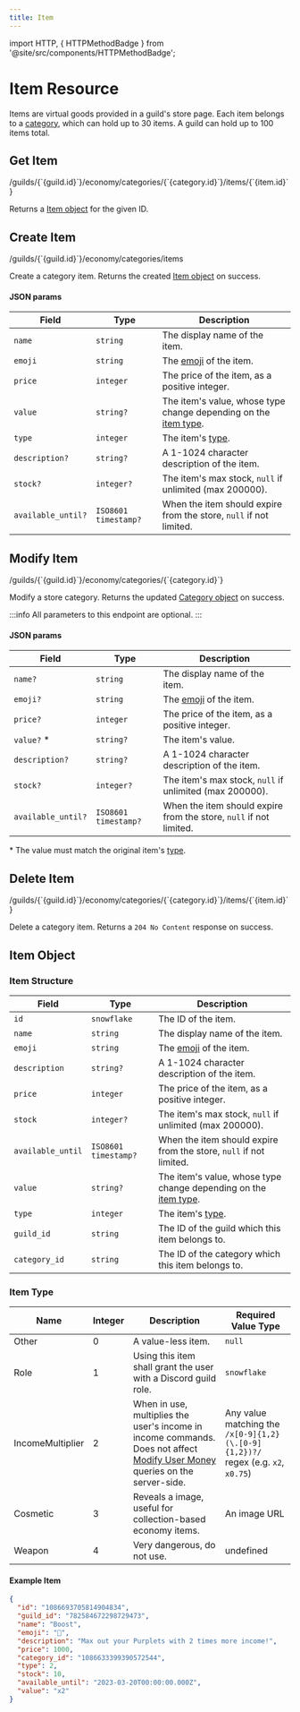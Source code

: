 ```yaml
---
title: Item
---
```


import HTTP, { HTTPMethodBadge } from '@site/src/components/HTTPMethodBadge';

# Item Resource

Items are virtual goods provided in a guild's store page. Each item belongs to a [category](./category), which can hold up to 30 items. A guild can hold up to 100 items total.

## Get Item

<HTTPMethodBadge type="GET">
  /guilds/{`{guild.id}`}/economy/categories/{`{category.id}`}/items/{`{item.id}`}
</HTTPMethodBadge>

Returns a [Item object](#item-object) for the given ID.

## Create Item

<HTTPMethodBadge type="POST">
  /guilds/{`{guild.id}`}/economy/categories/items
</HTTPMethodBadge>

Create a category item. Returns the created [Item object](#category-object) on success.

#### JSON params

| Field              | Type                 | Description                                                                   |
| ------------------ | -------------------- | ----------------------------------------------------------------------------- |
| `name`             | `string`             | The display name of the item.                                                 |
| `emoji`            | `string`             | The [emoji](/api/reference#emoji) of the item.                                |
| `price`            | `integer`            | The price of the item, as a positive integer.                                 |
| `value`            | `string?`            | The item's value, whose type change depending on the [item type](#item-type). |
| `type`             | `integer`            | The item's [type](#item-type).                                                |
| `description?`     | `string?`            | A 1-1024 character description of the item.                                   |
| `stock?`           | `integer?`           | The item's max stock, `null` if unlimited (max 200000).                       |
| `available_until?` | `ISO8601 timestamp?` | When the item should expire from the store, `null` if not limited.            |

## Modify Item

<HTTPMethodBadge type="PATCH">
  /guilds/{`{guild.id}`}/economy/categories/{`{category.id}`}
</HTTPMethodBadge>

Modify a store category. Returns the updated [Category object](#category-object) on success.

:::info
All parameters to this endpoint are optional.
:::

#### JSON params

| Field              | Type                 | Description                                                        |
| ------------------ | -------------------- | ------------------------------------------------------------------ |
| `name?`            | `string`             | The display name of the item.                                      |
| `emoji?`           | `string`             | The [emoji](/api/reference#emoji) of the item.                     |
| `price?`           | `integer`            | The price of the item, as a positive integer.                      |
| `value?` \*        | `string?`            | The item's value.                                                  |
| `description?`     | `string?`            | A 1-1024 character description of the item.                        |
| `stock?`           | `integer?`           | The item's max stock, `null` if unlimited (max 200000).            |
| `available_until?` | `ISO8601 timestamp?` | When the item should expire from the store, `null` if not limited. |

\* The value must match the original item's [type](#item-type).

## Delete Item

<HTTPMethodBadge type="DELETE">
  /guilds/{`{guild.id}`}/economy/categories/{`{category.id}`}/items/{`{item.id}`}
</HTTPMethodBadge>

Delete a category item. Returns a `204 No Content` response on success.

## Item Object

### Item Structure

| Field             | Type                 | Description                                                                   |
| ----------------- | -------------------- | ----------------------------------------------------------------------------- |
| `id`              | `snowflake`          | The ID of the item.                                                           |
| `name`            | `string`             | The display name of the item.                                                 |
| `emoji`           | `string`             | The [emoji](/api/reference#emoji) of the item.                                |
| `description`     | `string?`            | A 1-1024 character description of the item.                                   |
| `price`           | `integer`            | The price of the item, as a positive integer.                                 |
| `stock`           | `integer?`           | The item's max stock, `null` if unlimited (max 200000).                       |
| `available_until` | `ISO8601 timestamp?` | When the item should expire from the store, `null` if not limited.            |
| `value`           | `string?`            | The item's value, whose type change depending on the [item type](#item-type). |
| `type`            | `integer`            | The item's [type](#item-type).                                                |
| `guild_id`        | `string`             | The ID of the guild which this item belongs to.                               |
| `category_id`     | `string`             | The ID of the category which this item belongs to.                            |

### Item Type

| Name             | Integer | Description                                                                                                                                       | Required Value Type                                                              |
| ---------------- | ------- | ------------------------------------------------------------------------------------------------------------------------------------------------- | -------------------------------------------------------------------------------- |
| Other            | 0       | A value-less item.                                                                                                                                | `null`                                                                           |
| Role             | 1       | Using this item shall grant the user with a Discord guild role.                                                                                   | `snowflake`                                                                      |
| IncomeMultiplier | 2       | When in use, multiplies the user's income in income commands. Does not affect [Modify User Money](#modify-user-money) queries on the server-side. | Any value matching the `/x[0-9]{1,2}(\.[0-9]{1,2})?/` regex (e.g. `x2`, `x0.75`) |
| Cosmetic         | 3       | Reveals a image, useful for collection-based economy items.                                                                                       | An image URL                                                                     |
| Weapon           | 4       | Very dangerous, do not use.                                                                                                                       | undefined                                                                        |

#### Example Item

```json
{
  "id": "1086693705814904834",
  "guild_id": "782584672298729473",
  "name": "Boost",
  "emoji": "🚀",
  "description": "Max out your Purplets with 2 times more income!",
  "price": 1000,
  "category_id": "1086633399390572544",
  "type": 2,
  "stock": 10,
  "available_until": "2023-03-20T00:00:00.000Z",
  "value": "x2"
}
```
